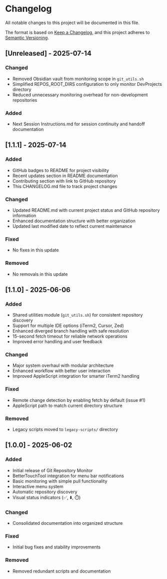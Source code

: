 # Changelog

All notable changes to this project will be documented in this file.

The format is based on [Keep a Changelog](https://keepachangelog.com/en/1.0.0/),
and this project adheres to [Semantic Versioning](https://semver.org/spec/v2.0.0.html).

## [Unreleased] - 2025-07-14

### Changed
- Removed Obsidian vault from monitoring scope in `git_utils.sh`
- Simplified REPOS_ROOT_DIRS configuration to only monitor DevProjects directory
- Reduced unnecessary monitoring overhead for non-development repositories

### Added
- Next Session Instructions.md for session continuity and handoff documentation

## [1.1.1] - 2025-07-14

### Added
- GitHub badges to README for project visibility
- Recent updates section in README documentation
- Contributing section with link to GitHub repository
- This CHANGELOG.md file to track project changes

### Changed
- Updated README.md with current project status and GitHub repository information
- Enhanced documentation structure with better organization
- Updated last modified date to reflect current maintenance

### Fixed
- No fixes in this update

### Removed
- No removals in this update

## [1.1.0] - 2025-06-06

### Added
- Shared utilities module (`git_utils.sh`) for consistent repository discovery
- Support for multiple IDE options (iTerm2, Cursor, Zed)
- Enhanced diverged branch handling with safe resolution
- 15-second fetch timeout for reliable network operations
- Improved error handling and user feedback

### Changed
- Major system overhaul with modular architecture
- Enhanced workflow with better user interaction
- Improved AppleScript integration for smarter iTerm2 handling

### Fixed
- Remote change detection by enabling fetch by default (issue #1)
- AppleScript path to match current directory structure

### Removed
- Legacy scripts moved to `legacy-scripts/` directory

## [1.0.0] - 2025-06-02

### Added
- Initial release of Git Repository Monitor
- BetterTouchTool integration for menu bar notifications
- Basic monitoring with simple pull functionality
- Interactive menu system
- Automatic repository discovery
- Visual status indicators (✅, ⬇️, ⏱️)

### Changed
- Consolidated documentation into organized structure

### Fixed
- Initial bug fixes and stability improvements

### Removed
- Removed redundant scripts and documentation